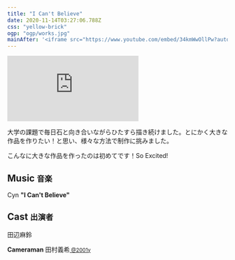 ```yaml
---
title: "I Can't Believe"
date: 2020-11-14T03:27:06.788Z
css: "yellow-brick"
ogp: "ogp/works.jpg"
mainAfter: '<iframe src="https://www.youtube.com/embed/34kmWwOllPw?autoplay=1&loop=1&controls=0&disablekb=1&&mute=1&playsinline=1" frameborder="0" allow="accelerometer; autoplay; clipboard-write; encrypted-media; gyroscope; picture-in-picture" allowfullscreen id=bg></iframe>'
---
```

<div class=youtube>
<iframe src="https://www.youtube.com/embed/34kmWwOllPw" frameborder="0" allow="accelerometer; autoplay; clipboard-write; encrypted-media; gyroscope; picture-in-picture" allowfullscreen></iframe>
</div>

大学の課題で毎日石と向き合いながらひたすら描き続けました。とにかく大きな作品を作りたい！と思い、様々な方法で制作に挑みました。

こんなに大きな作品を作ったのは初めてです！So Excited!

## Music <small>音楽</small>

Cyn <b>"I Can't Believe"</b>

## Cast <small>出演者</small>

田辺麻鈴

<b>Cameraman</b> 田村義希<small><a href="http://2001y.me" target=_blank rel="noopener noreferrer"> @2001y</a></small>